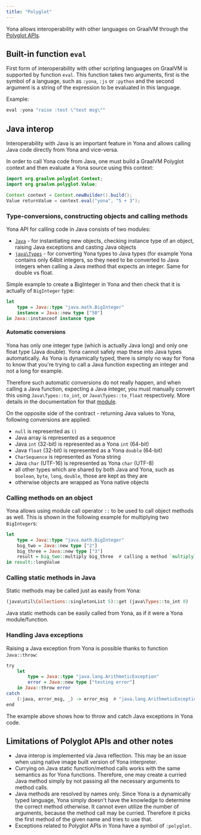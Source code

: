 ```yaml
---
title: "Polyglot"
---
```


Yona allows interoperability with other languages on GraalVM through the [Polyglot APIs](https://www.graalvm.orgreference-manual/polyglot/).

## Built-in function `eval`
First form of interoperability with other scripting languages on GraalVM is supported by function `eval`.
This function takes two arguments, first is the symbol of a language, such as `:yona`, `:js` or `:python` and the second argument is a string of the expression to be evaluated in this language.

Example:

```haskell
eval :yona "raise :test \"test msg\""
```

## Java interop
Interoperability with Java is an important feature in Yona and allows calling Java code directly from Yona and vice-versa.

In order to call Yona code from Java, one must build a GraalVM Polyglot context and then evaluate a Yona source using this context:

```java
import org.graalvm.polyglot.Context;
import org.graalvm.polyglot.Value;

Context context = Context.newBuilder().build();
Value returnValue = context.eval("yona", "5 + 3");
```

### Type-conversions, constructing objects and calling methods
Yona API for calling code in Java consists of two modules:

* [`Java`](/stdlib/java) - for instantiating new objects, checking instance type of an object, raising Java exceptions and casting Java objects
* [`java\Types`](/stdlib/java/types) - for converting Yona types to Java types (for example Yona contains only 64bit integers, so they need to be converted to Java integers when calling a Java method that expects an integer. Same for double vs float.

Simple example to create a BigInteger in Yona and then check that it is actually of `BigInteger` type:

```haskell
let
    type = Java::type "java.math.BigInteger"
    instance = Java::new type ["50"]
in Java::instanceof instance type
```

#### Automatic conversions
Yona has only one integer type (which is actually Java long) and only one float type (Java double). Yona cannot safely map these into Java types automatically.
As Yona is dynamically typed, there is simply no way for Yona to know that you're trying to call a Java function expecting an integer and not a long for example.

Therefore such automatic conversions do not really happen, and when calling a Java function, expecting a Java integer, you must manually convert this using `Java\Types::to_int`, or `Java\Types::to_float` respectively. More details in the documentation for that [module](/stdlib/java/types).

On the opposite side of the contract - returning Java values to Yona, following conversions are applied:

* `null` is represented as `()`
* Java array is represented as a sequence
* Java `int` (32-bit) is represented as a Yona `int` (64-bit)
* Java `float` (32-bit) is represented as a Yona `double` (64-bit)
* `CharSequence` is represented as Yona string
* Java `char` (UTF-16) is represented as Yona `char` (UTF-8)
* all other types which are shared by both Java and Yona, such as `boolean`, `byte`, `long`, `double`, those are kept as they are
* otherwise objects are wrapped as Yona native objects

### Calling methods on an object
Yona allows using module call operator `::` to be used to call object methods as well. This is shown in the following example for multiplying two `BigInteger`s:

```haskell
let
    type = Java::type "java.math.BigInteger"
    big_two = Java::new type ["2"]
    big_three = Java::new type ["3"]
    result = big_two::multiply big_three  # calling a method `multiply` on object of type BigInteger.
in result::longValue
```

### Calling static methods in Java
Static methods may be called just as easily from Yona:

```haskell
(java\util\Collections::singletonList 5)::get (java\Types::to_int 0)
```

Java static methods can be easily called from Yona, as if it were a Yona module/function.

### Handling Java exceptions
Raising a Java exception from Yona is possible thanks to function `Java::throw`:

```haskell
try
    let
        type = Java::type "java.lang.ArithmeticException"
        error = Java::new type ["testing error"]
    in Java::throw error
catch
    (:java, error_msg, _) -> error_msg  # "java.lang.ArithmeticException: testing error" will be the result
end
```

The example above shows how to throw and catch Java exceptions in Yona code.

## Limitations of Polyglot APIs and other notes
* Java interop is implemented via Java reflection. This may be an issue when using native image built version of Yona interpreter.
* Currying on Java static function/method calls works with the same semantics as for Yona functions. Therefore, one may create a curried Java method simply by not passing all the necessary arguments to method calls.
* Java methods are resolved by names only. Since Yona is a dynamically typed language, Yona simply doesn't have the knowledge to determine the correct method otherwise. It cannot even utilize the number of arguments, because the method call may be curried. Therefore it picks the first method of the given name and tries to use that.
* Exceptions related to Polyglot APIs in Yona have a symbol of `:polyglot`.
